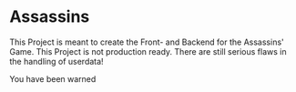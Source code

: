 # Assassins

This Project is meant to create the Front- and Backend for the Assassins' Game.
This Project is not production ready. There are still serious flaws in the handling of userdata!

You have been warned
